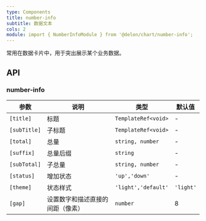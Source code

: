 ```yaml
---
type: Components
title: number-info
subtitle: 数据文本
cols: 2
module: import { NumberInfoModule } from '@delon/chart/number-info';
---
```


常用在数据卡片中，用于突出展示某个业务数据。

## API

### number-info

| 参数 | 说明 | 类型 | 默认值 |
|----|----|----|-----|
| `[title]` | 标题 | `TemplateRef<void>` | - |
| `[subTitle]` | 子标题 | `TemplateRef<void>` | - |
| `[total]` | 总量 | `string, number` | - |
| `[suffix]` | 总量后缀 | `string` | - |
| `[subTotal]` | 子总量 | `string, number` | - |
| `[status]` | 增加状态 | `'up','down'` | - |
| `[theme]` | 状态样式 | `'light','default'` | `'light'` |
| `[gap]` | 设置数字和描述直接的间距（像素） | `number` | 8 |
